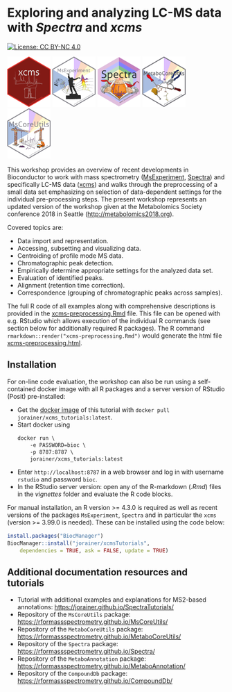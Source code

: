 # Exploring and analyzing LC-MS data with *Spectra* and *xcms*

[![License: CC BY-NC 4.0](https://img.shields.io/badge/License-CC%20BY--NC%204.0-lightgrey.svg)](https://creativecommons.org/licenses/by-nc/4.0/)

![xcms](man/figures/xcms.png)
![MsExperiment](man/figures/MsExperiment.png)
![Spectra](man/figures/Spectra-rainbow.png)
![MetaboCoreUtils](man/figures/MetaboCoreUtils.png)
![MsCoreUtils](man/figures/MsCoreUtils.png)

This workshop provides an overview of recent developments in Bioconductor to
work with mass spectrometry
([MsExperiment](https://github.com/RforMassSpectrometry/MsExperiment),
[Spectra](https://github.com/RforMassSpectrometry/Spectra)) and specifically
LC-MS data ([xcms](https://github.com/sneumann/xcms)) and walks through the
preprocessing of a small data set emphasizing on selection of data-dependent
settings for the individual pre-processing steps. The present workshop
represents an updated version of the workshop given at the Metabolomics Society
conference 2018 in Seattle (http://metabolomics2018.org).

Covered topics are:
- Data import and representation.
- Accessing, subsetting and visualizing data.
- Centroiding of profile mode MS data.
- Chromatographic peak detection.
- Empirically determine appropriate settings for the analyzed data set.
- Evaluation of identified peaks.
- Alignment (retention time correction).
- Correspondence (grouping of chromatographic peaks across samples).

The full R code of all examples along with comprehensive descriptions is
provided in the [xcms-preprocessing.Rmd](./xcms-preprocessing.Rmd) file. This
file can be opened with e.g. RStudio which allows execution of the individual R
commands (see section below for additionally required R packages). The R command
`rmarkdown::render("xcms-preprocessing.Rmd")` would generate the html file
[xcms-preprocessing.html](https://jorainer.github.io/xcmsTutorials/xcms-preprocessing.html).


## Installation

For on-line code evaluation, the workshop can also be run using a self-contained
docker image with all R packages and a server version of RStudio (Posit)
pre-installed:

- Get the [docker image](https://hub.docker.com/r/jorainer/xcms_tutorials) of
  this tutorial with `docker pull jorainer/xcms_tutorials:latest`.
- Start docker using
  ```
  docker run \
      -e PASSWORD=bioc \
      -p 8787:8787 \
      jorainer/xcms_tutorials:latest
  ```
- Enter `http://localhost:8787` in a web browser and log in with username
  `rstudio` and password `bioc`.
- In the RStudio server version: open any of the R-markdown (*.Rmd*) files in
  the *vignettes* folder and evaluate the R code blocks.


For manual installation, an R version >= 4.3.0 is required as well as recent
versions of the packages `MsExperiment`, `Spectra` and in particular the `xcms`
(version >= 3.99.0 is needed). These can be installed using the code below:

```r
install.packages("BiocManager")
BiocManager::install("jorainer/xcmsTutorials",
    dependencies = TRUE, ask = FALSE, update = TRUE)
```



## Additional documentation resources and tutorials

- Tutorial with additional examples and explanations for MS2-based
  annotations: https://jorainer.github.io/SpectraTutorials/
- Repository of the `MsCoreUtils` package:
  https://rformassspectrometry.github.io/MsCoreUtils/
- Repository of the `MetaboCoreUtils` package:
  https://rformassspectrometry.github.io/MetaboCoreUtils/
- Repository of the `Spectra` package:
  https://rformassspectrometry.github.io/Spectra/
- Repository of the `MetaboAnnotation` package:
  https://rformassspectrometry.github.io/MetaboAnnotation/
- Repository of the `CompoundDb` package:
  https://rformassspectrometry.github.io/CompoundDb/
